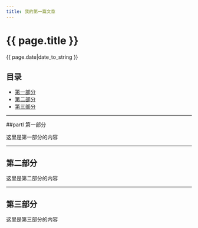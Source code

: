 ```yaml
---
title: 我的第一篇文章
---
```


# {{ page.title }}

{{ page.date|date_to_string }}

## 目录
+ [第一部分](#partI)
+ [第二部分](#partII)
+ [第三部分](#partIII)

----------------------------------

##partI 第一部分
 
这里是第一部分的内容

----------------------------------

## 第二部分
 
这里是第二部分的内容

----------------------------------

## 第三部分
 
这里是第三部分的内容

